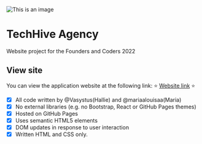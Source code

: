 ![This is an image](https://i.postimg.cc/xCthDnQT/digital-art-abstract-CGI-hands-fingers-low-poly-vector-The-Creation-of-Adam-28926.jpg)

# TechHive Agency 
Website project for the Founders and Coders 2022

## View site

You can view the application website at the following link: 
:star: [Website link]() :star:

- [x] All code written by @Vasystus(Hallie) and @mariaalouisaa(Maria)
- [x] No external libraries (e.g. no Bootstrap, React or GitHub Pages themes)
- [x] Hosted on GitHub Pages 
- [x] Uses semantic HTML5 elements 
- [x] DOM updates in response to user interaction
- [x] Written HTML and CSS only.
